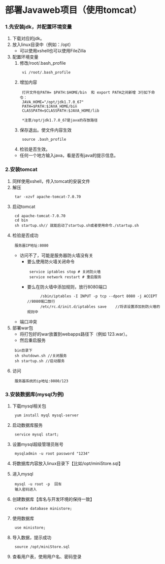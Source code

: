 # 部署Javaweb项目（使用tomcat）
### 1.先安装jdk，并配置环境变量
  1. 下载对应的jdk。
  2. 放入linux目录中（例如：/opt）
     * 可以使用xshell也可以使用FileZilla
  3. 配置环境变量
     1. 修改/root/.bash_profile
        ```
         vi /root/.bash_profile
        ```
     2. 增加内容
        ```
         打开文件在PATH= $PATH:$HOME/bin  和 export PATH之间新增 3行如下命令：
         JAVA_HOME="/opt/jdk1.7.0_67"
         PATH=$PATH:$JAVA_HOME/bin
         CLASSPATH=$CLASSPATH:$JAVA_HOME/lib

         *注意/opt/jdk1.7.0_67是java的存放路径
        ```
     3. 保存退出。使文件内容生效
        ```
         source .bash_profile
        ```
     4. 检验是否生效。
       * 任何一个地方输入java，看是否有java的提示信息。
### 2.安装tomcat
  1. 同样使用xshell，传入tomcat的安装文件
  2. 解压
     ```
      tar -xzvf apache-tomcat-7.0.70
     ```
  3. 启动tomcat
     ```
      cd apache-tomcat-7.0.70
      cd bin
      sh startup.sh// 就能启动了startup.sh或者使用命令./startup.sh
     ```
  4. 检验是否成功
     ```
      服务器IP地址:8080
     ```
     * 访问不了，可能是服务器防火墙没有关
       * 要么使用防火墙关闭命令
         ```
          service iptables stop # 关闭防火墙
          service network restart # 重启服务
         ```
       * 要么在防火墙中添加规则，放行8080端口
         ```
		       /sbin/iptables -I INPUT -p tcp --dport 8080 -j ACCEPT  //8080端口放行
		       /etc/rc.d/init.d/iptables save    //将该设置添加到防火墙的规则中
         ```
     * 端口冲突
  5. 部署war包
     * 将打包好的war放置到webapps路径下（例如 123.war）。
     * 然后重启服务
     ```
      bin目录下
      sh shutdown.sh //关闭服务
      sh startup.sh //启动服务
     ```
  6. 访问
     ```
      服务器系统的ip地址:8080/123
     ```

### 3.安装数据库(mysql为例)
  1. 下载mysql相关包
     ```
      yum install myql mysql-server
     ```
  2. 启动数据库服务
     ```
      service mysql start;
     ```
  3. 设置mysql超级管理员账号
     ```
      mysqladmin -u root password "1234"
     ```
  4. 将数据库内容放入linux目录下【比如/opt/miniStore.sql】

  5. 进入mysql
     ```
      mysql -u root -p  回车
      输入密码进入
     ```
  6. 创建数据库【库名与开发环境的保持一致】
     ```
      create database ministore;
     ```
  7. 使用数据库
     ```
      use ministore;
     ```
  8. 导入数据，提示成功
     ```
      source /opt/miniStore.sql
     ```
  9.  查看用户表，使用用户名、密码登录